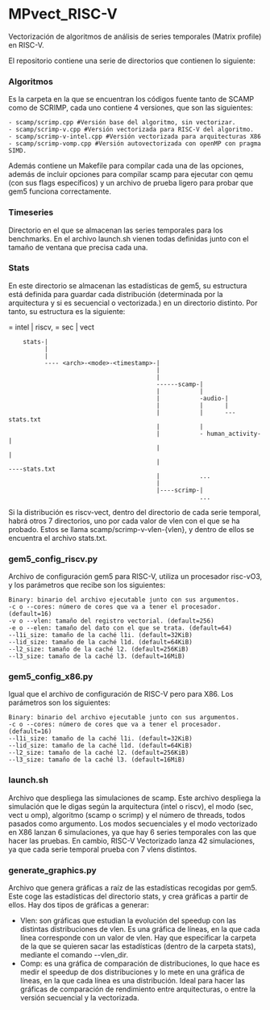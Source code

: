 # MPvect_RISC-V
Vectorización de algoritmos de análisis de series temporales (Matrix profile) en RISC-V.

El repositorio contiene una serie de directorios que contienen lo siguiente:

### Algoritmos

Es la carpeta en la que se encuentran los códigos fuente tanto de SCAMP como de SCRIMP, cada uno contiene 4 versiones, que son las siguientes:

    - scamp/scrimp.cpp #Versión base del algoritmo, sin vectorizar.
    - scamp/scrimp-v.cpp #Versión vectorizada para RISC-V del algoritmo.
    - scamp/scrimp-v-intel.cpp #Versión vectorizada para arquitecturas X86
    - scamp/scrimp-vomp.cpp #Versión autovectorizada con openMP con pragma SIMD.

Además contiene un Makefile para compilar cada una de las opciones, además de incluir opciones para compilar scamp para ejecutar con qemu (con sus flags específicos) y un archivo de prueba ligero para probar que gem5 funciona correctamente.

### Timeseries

Directorio en el que se almacenan las series temporales para los benchmarks. En el archivo launch.sh vienen todas definidas junto con el tamaño de ventana que precisa cada una.

### Stats

En este directorio se almacenan las estadísticas de gem5, su estructura está definida para guardar cada distribución (determinada por la arquitectura y si es secuencial o vectorizada.) en un directorio distinto. Por tanto, su estructura es la siguiente:

<arch> = intel | riscv, <mode> = sec | vect

        stats-|
              |
              |
              ---- <arch>-<mode>-<timestamp>-|
                                             |
                                             |
                                             ------scamp-|
                                             |           |
                                             |           -audio-|
                                             |           |      |
                                             |           |      ---stats.txt
                                             |           |
                                             |           - human_activity-|
                                             |                            |
                                             |                            ----stats.txt
                                             |           ...
                                             |
                                             |----scrimp-|
                                                         ...

Si la distribución es riscv-vect, dentro del directorio de cada serie temporal, habrá otros 7 directorios, uno por cada valor de vlen con el que se ha probado. Estos se llama scamp/scrimp-v-vlen-{vlen}, y dentro de ellos se encuentra el archivo stats.txt.

### gem5_config_riscv.py

Archivo de configuración gem5 para RISC-V, utiliza un procesador risc-vO3, y los parámetros que recibe son los siguientes:

    Binary: binario del archivo ejecutable junto con sus argumentos.
    -c o --cores: número de cores que va a tener el procesador. (default=16)
    -v o --vlen: tamaño del registro vectorial. (default=256)
    -e o --elen: tamaño del dato con el que se trata. (default=64)
    --l1i_size: tamaño de la caché l1i. (default=32KiB)
    --lid_size: tamaño de la caché l1d. (default=64KiB)
    --l2_size: tamaño de la caché l2. (default=256KiB)
    --l3_size: tamaño de la caché l3. (default=16MiB)

### gem5_config_x86.py

Igual que el archivo de configuración de RISC-V pero para X86. Los parámetros son los siguientes:


    Binary: binario del archivo ejecutable junto con sus argumentos.
    -c o --cores: número de cores que va a tener el procesador. (default=16)
    --l1i_size: tamaño de la caché l1i. (default=32KiB)
    --lid_size: tamaño de la caché l1d. (default=64KiB)
    --l2_size: tamaño de la caché l2. (default=256KiB)
    --l3_size: tamaño de la caché l3. (default=16MiB)

### launch.sh

Archivo que despliega las simulaciones de scamp. Este archivo despliega la simulación que le digas según la arquitectura (intel o riscv), el modo (sec, vect u omp), algoritmo (scamp o scrimp) y el número de threads, todos pasados como argumento. Los modos secuenciales y el modo vectorizado en X86 lanzan 6 simulaciones, ya que hay 6 series temporales con las que hacer las pruebas. En cambio, RISC-V Vectorizado lanza 42 simulaciones, ya que cada serie temporal prueba con 7 vlens distintos.

### generate_graphics.py

Archivo que genera gráficas a raíz de las estadísticas recogidas por gem5. Este coge las estadísticas del directorio stats, y crea gráficas a partir de ellos. Hay dos tipos de gráficas a generar:

- Vlen: son gráficas que estudian la evolución del speedup con las distintas distribuciones de vlen. Es una gráfica de líneas, en la que cada línea corresponde con un valor de vlen. Hay que especificar la carpeta de la que se quieren sacar las estadísticas (dentro de la carpeta stats), mediante el comando --vlen_dir.
- Comp: es una gráfica de comparación de distribuciones, lo que hace es medir el speedup de dos distribuciones y lo mete en una gráfica de líneas, en la que cada línea es una distribución. Ideal para hacer las gráficas de comparación de rendimiento entre arquitecturas, o entre la versión secuencial y la vectorizada.

